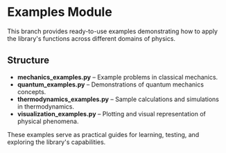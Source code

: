 # Examples Module

This branch provides ready-to-use examples demonstrating how to apply the library's functions across different domains of physics.

## Structure
- **mechanics_examples.py** – Example problems in classical mechanics.
- **quantum_examples.py** – Demonstrations of quantum mechanics concepts.
- **thermodynamics_examples.py** – Sample calculations and simulations in thermodynamics.
- **visualization_examples.py** – Plotting and visual representation of physical phenomena.

These examples serve as practical guides for learning, testing, and exploring the library's capabilities.
